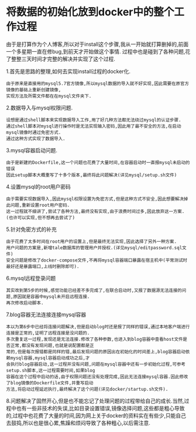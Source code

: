 # 将数据的初始化放到docker中的整个工作过程

由于是打算作为个人博客,所以对于install这个步骤,我从一开始就打算删掉的,前面一个多星期一直在修bug,到前天才开始做这个事情.
过程中也是碰到了各种问题,花了整整三天时间才完整的解决并实现了这个过程.

1.首先是思路的整理,如何去实现install过程的docker化.

    由于原来是直接用的mysql5.7官方镜像,所以mysql数据的导入就不好实现,因此需要在原官方镜像的基础上重新创建镜像,
    实现方法及所需文件都在在mysql文件夹下.

2.数据导入与mysql权限问题.

    设想是通过shell脚本来实现数据导入工作,用了好几种方法都无法绕过mysql的认证步骤.
    通过shell脚本对mysql进行操作时是无法实现输入密码,因此用了最不安全的方法,在启动mysql镜像时通过免密方式.
    通过这种方式实现了数据导入.

3.mysql容器启动问题.

    由于是新建的Dockerfile,这一个问题也花费了大量时间,在容器启动时一直报mysql未启动的错误
    因此setup脚本大概重写了十多个版本,最终将此问题解决(详见mysql/setup.sh文件)

4.设置mysql的root用户密码

    由于需要实现数据导入,因此mysql权限设置为免密方式,但是这种方式不安全,因此想要解决掉此问题,重新设置root用户密码.
    这一过程就不细讲了,尝试了各种方法,最终没有实现,由于浪费时间过多,因此放弃这一方案.(也许可以实现,但不想再去尝试了)

5.针对免密方式的补充

    由于花费了太多时间在root用户的设置上,但是最终无法实现,因此选择了另外一种方案.
    用户问题的方案是,新增tale数据库的管理用户并授权.(详见mysql/editpassword.sql文件)
    安全问题是修改了docker-compose文件,不再将mysql容器端口暴露在宿主机中(平常测试时最好还是暴露端口,上线时删除即可).

6.mysql远程登录问题

    其实改到第5步的时候,感觉功能已经差不多完成了,在联合启动时,又报了数据源无法连接的问题,原因就是容器中mysql未开启远程连接.
    再次修改启动脚本.

7.blog容器无法连接连接mysql容器

    本以为第6步中已经将连接问题解决,但是启动blog时还是报了同样的错误,通过本地客户端进行连接是正常的,证明了远程连接是没问题的.
    多次重复这一过程,发现还是无法连接.修改了各种参数,也进入到blog容器中查看host文件是否正常,都没有发现问题,也就是说配置都是正
    常的,但是每次报错都是同样的错,最后发现问题的原因出在初始化的时间差上,blog容器启动依赖mysql容器,mysql容器启动成功之后,才
    会执行blog容器启动,这一过程并没有问题,问题在mysql容器中还有一步初始化过程,可参考setup.sh脚本,这一过程需要时间,如果blog
    容器在这个过程中启动的话,由于权限问题还没有处理完成,因此无法连接mysql容器.因此修改了blog镜像的Dockerfile文件,并重写启动
    方法,将启动过程延迟执行,最终解决了这个问题(详见docker/startup.sh文件).

8.问题解决了固然开心,但是也不能忘记了处理问题的过程带给自己的成长.当然,过程中也有一些非技术的失误,比如目录设置错误,镜像选择问题,这些都是粗心导致的,过程中也花费了大量的时间,因为网上关于docker的资料实在有些少,只能自己去鼓捣,所以也是很心累,焦躁和烦闷导致了各种粗心,以后需注意.
